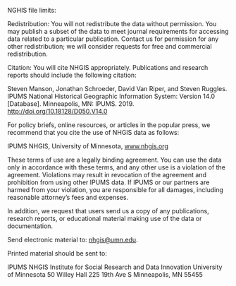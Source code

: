 NGHIS file limits:

Redistribution: You will not redistribute the data without permission.
You may publish a subset of the data to meet journal requirements for accessing data related to a particular publication. Contact us for permission for any other redistribution; we will consider requests for free and commercial redistribution.

Citation: You will cite NHGIS appropriately.
Publications and research reports should include the following citation:

Steven Manson, Jonathan Schroeder, David Van Riper, and Steven Ruggles. IPUMS National Historical Geographic Information System: Version 14.0 [Database]. Minneapolis, MN: IPUMS. 2019. http://doi.org/10.18128/D050.V14.0

For policy briefs, online resources, or articles in the popular press, we recommend that you cite the use of NHGIS data as follows:

IPUMS NHGIS, University of Minnesota, www.nhgis.org

These terms of use are a legally binding agreement. You can use the data only in accordance with these terms, and any other use is a violation of the agreement. Violations may result in revocation of the agreement and prohibition from using other IPUMS data. If IPUMS or our partners are harmed from your violation, you are responsible for all damages, including reasonable attorney’s fees and expenses.

In addition, we request that users send us a copy of any publications, research reports, or educational material making use of the data or documentation.

Send electronic material to: nhgis@umn.edu.

Printed material should be sent to:

IPUMS NHGIS
Institute for Social Research and Data Innovation
University of Minnesota
50 Willey Hall
225 19th Ave S
Minneapolis, MN 55455
